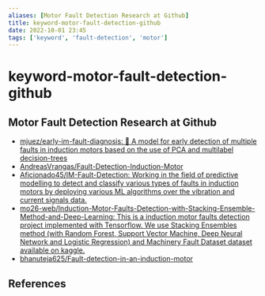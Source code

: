 ```yaml
---
aliases: [Motor Fault Detection Research at Github]
title: keyword-motor-fault-detection-github
date: 2022-10-01 23:45
tags: ['keyword', 'fault-detection', 'motor']
---
```


# keyword-motor-fault-detection-github

## Motor Fault Detection Research at Github

- [mjuez/early-im-fault-diagnosis: 🧠 A model for early detection of multiple faults in induction motors based on the use of PCA and multilabel decision-trees](https://github.com/mjuez/early-im-fault-diagnosis)
- [AndreasVrangas/Fault-Detection-Induction-Motor](https://github.com/AndreasVrangas/Fault-Detection-Induction-Motor)
- [Aficionado45/IM-Fault-Detection: Working in the field of predictive modelling to detect and classify various types of faults in induction motors by deploying various ML algorithms over the vibration and current signals data.](https://github.com/Aficionado45/IM-Fault-Detection)
- [mo26-web/Induction-Motor-Faults-Detection-with-Stacking-Ensemble-Method-and-Deep-Learning: This is a induction motor faults detection project implemented with Tensorflow. We use Stacking Ensembles method (with Random Forest, Support Vector Machine, Deep Neural Network and Logistic Regression) and Machinery Fault Dataset dataset available on kaggle.](https://github.com/mo26-web/Induction-Motor-Faults-Detection-with-Stacking-Ensemble-Method-and-Deep-Learning)
- [bhanuteja625/Fault-detection-in-an-induction-motor](https://github.com/bhanuteja625/Fault-detection-in-an-induction-motor)

## References
